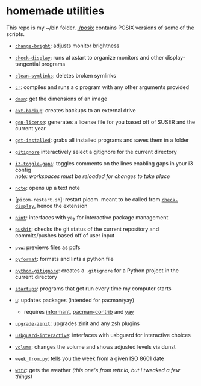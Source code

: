 # homemade utilities

This repo is my ~/bin folder. [./posix](./posix) contains POSIX versions of
some of the scripts.

- [`change-bright`](./change-bright):
  adjusts monitor brightness

- [`check-display`](./check-display):
  runs at xstart to organize monitors and other display-tangential programs

- [`clean-symlinks`](./clean-symlinks):
  deletes broken symlinks

- [`cr`](./cr):
  compiles and runs a c program with any other arguments provided

- [`dmsn`](./dmsn):
  get the dimensions of an image

- [`ext-backup`](./ext-backup):
  creates backups to an external drive

- [`gen-license`](./gen-license):
  generates a license file for you based off of $USER and the current year

- [`get-installed`](./get-installed):
  grabs all installed programs and saves them in a folder

- [`gitignore`](./gitignore)
  interactively select a gitignore for the current directory

- [`i3-toggle-gaps`](./i3-toggle-gaps):
  toggles comments on the lines enabling gaps in your i3 config  
  _note: workspaces must be reloaded for changes to take place_

- [`note`](./note):
  opens up a text note

- [`picom-restart.sh`]:
  restart picom. meant to be called from [`check-display`](./check-display),
  hence the extension

- [`pint`](./pint):
  interfaces with `yay` for interactive package management

- [`pushit`](./pushit):
  checks the git status of the current repository and commits/pushes based off of
  user input

- [`pvw`](./pvw):
  previews files as pdfs

- [`pyformat`](./pyformat):
  formats and lints a python file

- [`python-gitignore`](./python-gitignore):
  creates a `.gitignore` for a Python project in the current directory

- [`startups`](./startups):
  programs that get run every time my computer starts

- [`u`](./u):
  updates packages (intended for pacman/yay)

  - requires [informant](https://github.com/bradford-smith94/informant),
    [pacman-contrib](https://git.archlinux.org/pacman-contrib.git/about) and [yay](https://github.com/Jguer/yay)

- [`upgrade-zinit`](./upgrade-zinit):
  upgrades zinit and any zsh plugins

- [`usbguard-interactive`](./usbguard-interactive):
  interfaces with usbguard for interactive choices

- [`volume`](./volume):
  changes the volume and shows adjusted levels via dunst

- [`week_from.py`](./week_from.py):
  tells you the week from a given ISO 8601 date

- [`wttr`](./wttr):
  gets the weather _(this one's from wttr.io, but i tweaked a few things)_
